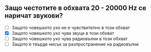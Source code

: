 ## Защо честотите в обхвата 20 - 20000 Hz се наричат звукови?

<!-- Верният отговор е отбелязан с [X] -->

- [ ] Защото човешкото ухо не е чувствително в този обхват
- [X] Защото човешкото ухо чува звуци в този обхват
- [ ] Защото човешкото ухо чува радиовълни в този обхват
- [ ] Защото е твърде нисък за разпространение на радиовълни
